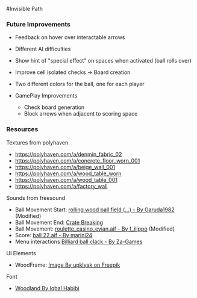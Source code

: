 #Invisible Path

### Future Improvements

* Feedback on hover over interactable arrows
* Different AI difficulties
* Show hint of "special effect" on spaces when activated (ball rolls over)
* Improve cell isolated checks -> Board creation
* Two different colors for the ball, one for each player

* GamePlay Improvements
  * Check board generation
  * Block arrows when adjacent to scoring space


### Resources

Textures from polyhaven
* https://polyhaven.com/a/denmin_fabric_02
* https://polyhaven.com/a/concrete_floor_worn_001
* https://polyhaven.com/a/beige_wall_001
* https://polyhaven.com/a/wood_table_worn
* https://polyhaven.com/a/wood_table_001
* https://polyhaven.com/a/factory_wall

Sounds from freesound
* Ball Movement Start: [rolling wood ball field (...) - By Garuda1982](https://freesound.org/people/Garuda1982/sounds/425833/) (Modified)
* Ball Movement End: [Crate Breaking](https://freesound.org/people/kevinkace/sounds/66778/)
* Ball Movement: [roulette_casino_evian.aif - By f_ilippo](https://freesound.org/people/f_ilippo/sounds/59194/) (Modified)
* Score: [ball 22.aif - By marini24](https://freesound.org/people/marini24/sounds/98717/) 
* Menu interactions [Billiard ball clack - By Za-Games](https://freesound.org/people/Za-Games/sounds/539854/)

UI Elements
* WoodFrame: [Image By upklyak on Freepik ](https://www.freepik.com/free-vector/wooden-game-buttons-cartoon-menu-interface-set_32591374.htm)

Font
* [Woodland By Iqbal Habibi](https://www.dafont.com/es/woodland.font)
